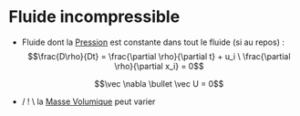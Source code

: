 # Fluide incompressible

- Fluide dont la [Pression](Pression.md) est constante dans tout le fluide (si au repos) :
	$$\frac{D\rho}{Dt} = \frac{\partial \rho}{\partial t} + u_i \ \frac{\partial \rho}{\partial x_i} = 0$$

	$$\vec \nabla \bullet \vec U = 0$$

- / ! \  la [Masse Volumique](Masse%20Volumique.md) peut varier
